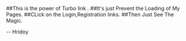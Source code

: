 ##This is the power of Turbo link .
##It's just Prevent the Loading of My Pages.
##CLick on the Login,Registration links.
##Then Just See The Magic.

-- Hridoy
